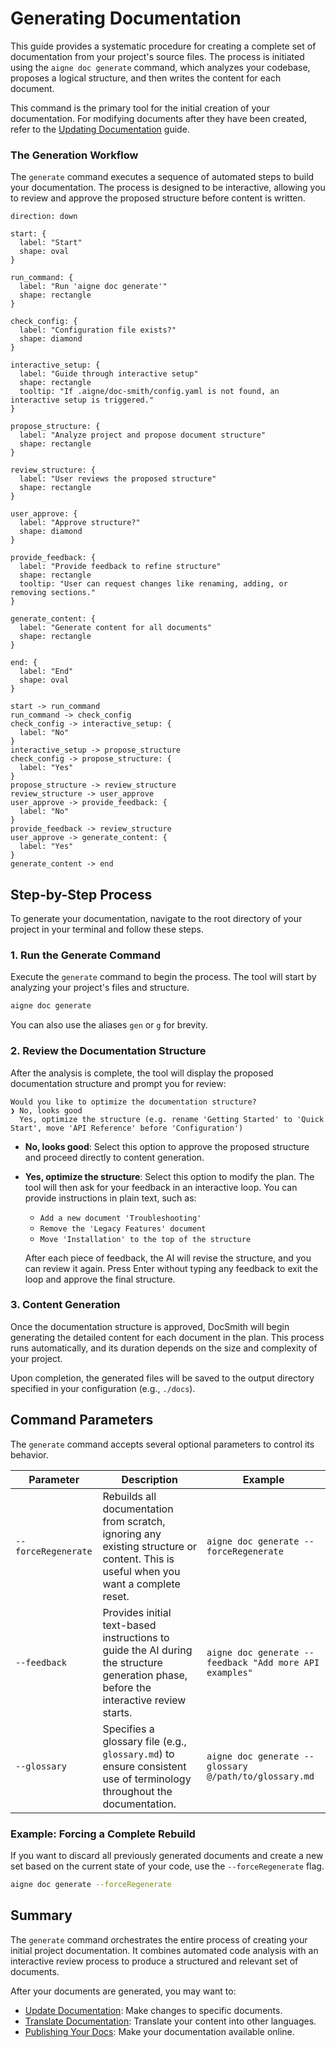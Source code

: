 # Generating Documentation

This guide provides a systematic procedure for creating a complete set of documentation from your project's source files. The process is initiated using the `aigne doc generate` command, which analyzes your codebase, proposes a logical structure, and then writes the content for each document.

This command is the primary tool for the initial creation of your documentation. For modifying documents after they have been created, refer to the [Updating Documentation](./guides-updating-documentation.md) guide.

### The Generation Workflow

The `generate` command executes a sequence of automated steps to build your documentation. The process is designed to be interactive, allowing you to review and approve the proposed structure before content is written.

```d2
direction: down

start: {
  label: "Start"
  shape: oval
}

run_command: {
  label: "Run 'aigne doc generate'"
  shape: rectangle
}

check_config: {
  label: "Configuration file exists?"
  shape: diamond
}

interactive_setup: {
  label: "Guide through interactive setup"
  shape: rectangle
  tooltip: "If .aigne/doc-smith/config.yaml is not found, an interactive setup is triggered."
}

propose_structure: {
  label: "Analyze project and propose document structure"
  shape: rectangle
}

review_structure: {
  label: "User reviews the proposed structure"
  shape: rectangle
}

user_approve: {
  label: "Approve structure?"
  shape: diamond
}

provide_feedback: {
  label: "Provide feedback to refine structure"
  shape: rectangle
  tooltip: "User can request changes like renaming, adding, or removing sections."
}

generate_content: {
  label: "Generate content for all documents"
  shape: rectangle
}

end: {
  label: "End"
  shape: oval
}

start -> run_command
run_command -> check_config
check_config -> interactive_setup: {
  label: "No"
}
interactive_setup -> propose_structure
check_config -> propose_structure: {
  label: "Yes"
}
propose_structure -> review_structure
review_structure -> user_approve
user_approve -> provide_feedback: {
  label: "No"
}
provide_feedback -> review_structure
user_approve -> generate_content: {
  label: "Yes"
}
generate_content -> end
```

## Step-by-Step Process

To generate your documentation, navigate to the root directory of your project in your terminal and follow these steps.

### 1. Run the Generate Command

Execute the `generate` command to begin the process. The tool will start by analyzing your project's files and structure.

```bash Basic Generation Command
aigne doc generate
```

You can also use the aliases `gen` or `g` for brevity.

### 2. Review the Documentation Structure

After the analysis is complete, the tool will display the proposed documentation structure and prompt you for review:

```
Would you like to optimize the documentation structure?
❯ No, looks good
  Yes, optimize the structure (e.g. rename 'Getting Started' to 'Quick Start', move 'API Reference' before 'Configuration')
```

-   **No, looks good**: Select this option to approve the proposed structure and proceed directly to content generation.
-   **Yes, optimize the structure**: Select this option to modify the plan. The tool will then ask for your feedback in an interactive loop. You can provide instructions in plain text, such as:
    -   `Add a new document 'Troubleshooting'`
    -   `Remove the 'Legacy Features' document`
    -   `Move 'Installation' to the top of the structure`

    After each piece of feedback, the AI will revise the structure, and you can review it again. Press Enter without typing any feedback to exit the loop and approve the final structure.

### 3. Content Generation

Once the documentation structure is approved, DocSmith will begin generating the detailed content for each document in the plan. This process runs automatically, and its duration depends on the size and complexity of your project.

Upon completion, the generated files will be saved to the output directory specified in your configuration (e.g., `./docs`).

## Command Parameters

The `generate` command accepts several optional parameters to control its behavior.

| Parameter | Description | Example |
|---|---|---|
| `--forceRegenerate` | Rebuilds all documentation from scratch, ignoring any existing structure or content. This is useful when you want a complete reset. | `aigne doc generate --forceRegenerate` |
| `--feedback` | Provides initial text-based instructions to guide the AI during the structure generation phase, before the interactive review starts. | `aigne doc generate --feedback "Add more API examples"` |
| `--glossary` | Specifies a glossary file (e.g., `glossary.md`) to ensure consistent use of terminology throughout the documentation. | `aigne doc generate --glossary @/path/to/glossary.md` |

### Example: Forcing a Complete Rebuild

If you want to discard all previously generated documents and create a new set based on the current state of your code, use the `--forceRegenerate` flag.

```bash Forcing Regeneration
aigne doc generate --forceRegenerate
```

## Summary

The `generate` command orchestrates the entire process of creating your initial project documentation. It combines automated code analysis with an interactive review process to produce a structured and relevant set of documents.

After your documents are generated, you may want to:

-   [Update Documentation](./guides-updating-documentation.md): Make changes to specific documents.
-   [Translate Documentation](./guides-translating-documentation.md): Translate your content into other languages.
-   [Publishing Your Docs](./guides-publishing-your-docs.md): Make your documentation available online.
